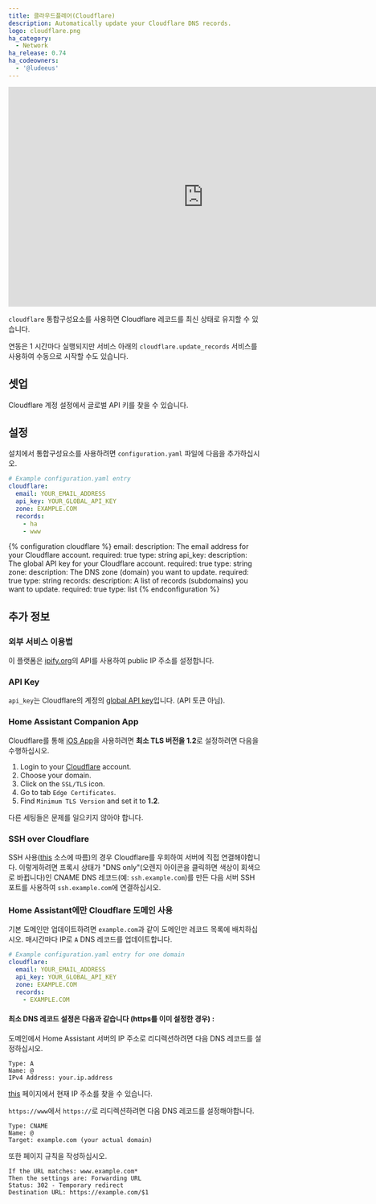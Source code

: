 ```yaml
---
title: 클라우드플레어(Cloudflare)
description: Automatically update your Cloudflare DNS records.
logo: cloudflare.png
ha_category:
  - Network
ha_release: 0.74
ha_codeowners:
  - '@ludeeus'
---
```


<div class='videoWrapper'>
<iframe width="776" height="437" src="https://www.youtube.com/embed/T47T_mG7YbU" frameborder="0" allow="accelerometer; autoplay; encrypted-media; gyroscope; picture-in-picture" allowfullscreen></iframe>
</div>

`cloudflare` 통합구성요소를 사용하면 Cloudflare 레코드를 최신 상태로 유지할 수 있습니다.

연동은 1 시간마다 실행되지만 서비스 아래의 `cloudflare.update_records` 서비스를 사용하여 수동으로 시작할 수도 있습니다.

## 셋업

Cloudflare 계정 설정에서 글로벌 API 키를 찾을 수 있습니다.

## 설정

설치에서 통합구성요소를 사용하려면 `configuration.yaml` 파일에 다음을 추가하십시오.

```yaml
# Example configuration.yaml entry
cloudflare:
  email: YOUR_EMAIL_ADDRESS
  api_key: YOUR_GLOBAL_API_KEY
  zone: EXAMPLE.COM
  records:
    - ha
    - www
```

{% configuration cloudflare %}
email:
  description: The email address for your Cloudflare account.
  required: true
  type: string
api_key:
  description: The global API key for your Cloudflare account.
  required: true
  type: string
zone:
  description: The DNS zone (domain) you want to update.
  required: true
  type: string
records:
  description: A list of records (subdomains) you want to update.
  required: true
  type: list
{% endconfiguration %}

## 추가 정보

### 외부 서비스 이용법

이 플랫폼은 [ipify.org](https://www.ipify.org/)의 API를 사용하여 public IP 주소를 설정합니다.

### API Key

`api_key`는 Cloudflare의 계정의 [global API key](https://support.cloudflare.com/hc/en-us/articles/200167836-Managing-API-Tokens-and-Keys#12345682)입니다. (API 토큰 아님).

### Home Assistant Companion App

Cloudflare를 통해 [iOS App](https://companion.home-assistant.io/)을 사용하려면 **최소 TLS 버전을 1.2**로 설정하려면 다음을 수행하십시오.
1. Login to your [Cloudflare](https://dash.cloudflare.com/) account.
2. Choose your domain.
3. Click on the `SSL/TLS` icon.
4. Go to tab `Edge Certificates`.
5. Find `Minimum TLS Version` and set it to **1.2**.

다른 세팅들은 문제를 일으키지 않아야 합니다.

### SSH over Cloudflare

SSH 사용([this](https://blog.cloudflare.com/cloudflare-now-supporting-more-ports/) 소스에 따름)의 경우 Cloudflare를 우회하여 서버에 직접 연결해야합니다. 이렇게하려면 프록시 상태가 "DNS only"(오렌지 아이콘을 클릭하면 색상이 회색으로 바뀝니다)인 CNAME DNS 레코드(예: `ssh.example.com`)를 만든 다음 서버 SSH 포트를 사용하여 `ssh.example.com`에 연결하십시오.

### Home Assistant에만 Cloudflare 도메인 사용

기본 도메인만 업데이트하려면 `example.com`과 같이 도메인만 레코드 목록에 배치하십시오. 매시간마다 IP로 `A` DNS 레코드를 업데이트합니다.

```yaml
# Example configuration.yaml entry for one domain
cloudflare:
  email: YOUR_EMAIL_ADDRESS
  api_key: YOUR_GLOBAL_API_KEY
  zone: EXAMPLE.COM
  records:
    - EXAMPLE.COM
```

#### 최소 DNS 레코드 설정은 다음과 같습니다 (https를 이미 설정한 경우) :

도메인에서 Home Assistant 서버의 IP 주소로 리디렉션하려면 다음 DNS 레코드를 설정하십시오.

```text
Type: A
Name: @
IPv4 Address: your.ip.address
```

[this](https://api.ipify.org/) 페이지에서 현재 IP 주소를 찾을 수 있습니다.

`https://www`에서 `https://`로 리디렉션하려면 다음 DNS 레코드를 설정해야합니다.

```text
Type: CNAME
Name: @
Target: example.com (your actual domain)
```

또한 페이지 규칙을 작성하십시오.

```text
If the URL matches: www.example.com*
Then the settings are: Forwarding URL
Status: 302 - Temporary redirect
Destination URL: https://example.com/$1
```
